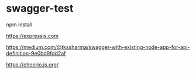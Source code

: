 # swagger-test

npm install

https://expressjs.com

https://medium.com/@tkssharma/swagger-with-existing-node-app-for-api-definition-9e0bd9fdd2af

https://cheerio.js.org/
